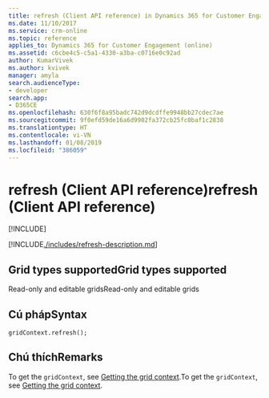 ```yaml
---
title: refresh (Client API reference) in Dynamics 365 for Customer Engagement| MicrosoftDocs
ms.date: 11/10/2017
ms.service: crm-online
ms.topic: reference
applies_to: Dynamics 365 for Customer Engagement (online)
ms.assetid: c6cbe4c5-c5a1-4330-a3ba-c0716e0c92ad
author: KumarVivek
ms.author: kvivek
manager: amyla
search.audienceType:
- developer
search.app:
- D365CE
ms.openlocfilehash: 630f6f8a95badc742d9dcdffe9948bb27cdec7ae
ms.sourcegitcommit: 9f0efd59de16a6d9902fa372cb25fc0baf1c2838
ms.translationtype: HT
ms.contentlocale: vi-VN
ms.lasthandoff: 01/08/2019
ms.locfileid: "386059"
---
```

# <a name="refresh-client-api-reference"></a><span data-ttu-id="f56ca-102">refresh (Client API reference)</span><span class="sxs-lookup"><span data-stu-id="f56ca-102">refresh (Client API reference)</span></span>

[!INCLUDE[](../../../../../includes/cc_applies_to_update_9_0_0.md)]

[!INCLUDE[./includes/refresh-description.md](./includes/refresh-description.md)]

## <a name="grid-types-supported"></a><span data-ttu-id="f56ca-103">Grid types supported</span><span class="sxs-lookup"><span data-stu-id="f56ca-103">Grid types supported</span></span>

<span data-ttu-id="f56ca-104">Read-only and editable grids</span><span class="sxs-lookup"><span data-stu-id="f56ca-104">Read-only and editable grids</span></span>

## <a name="syntax"></a><span data-ttu-id="f56ca-105">Cú pháp</span><span class="sxs-lookup"><span data-stu-id="f56ca-105">Syntax</span></span>

`gridContext.refresh();`

## <a name="remarks"></a><span data-ttu-id="f56ca-106">Chú thích</span><span class="sxs-lookup"><span data-stu-id="f56ca-106">Remarks</span></span>

<span data-ttu-id="f56ca-107">To get the `gridContext`, see [Getting the grid context](../../grids.md#bkmk_gridcontext).</span><span class="sxs-lookup"><span data-stu-id="f56ca-107">To get the `gridContext`, see [Getting the grid context](../../grids.md#bkmk_gridcontext).</span></span> 


